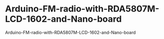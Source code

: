 # Arduino-FM-radio-with-RDA5807M-LCD-1602-and-Nano-board
Arduino-FM-radio-with-RDA5807M-LCD-1602-and-Nano-board

